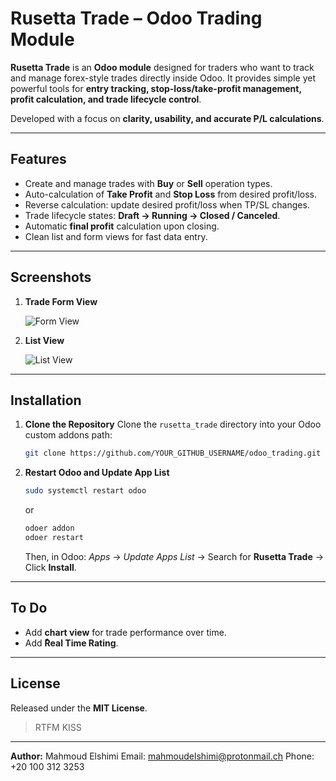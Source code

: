 # Rusetta Trade – Odoo Trading Module

**Rusetta Trade** is an **Odoo module** designed for traders who want to track and manage forex-style trades directly inside Odoo.
It provides simple yet powerful tools for **entry tracking, stop-loss/take-profit management, profit calculation, and trade lifecycle control**.

Developed with a focus on **clarity, usability, and accurate P/L calculations**.

---

## Features

* Create and manage trades with **Buy** or **Sell** operation types.
* Auto-calculation of **Take Profit** and **Stop Loss** from desired profit/loss.
* Reverse calculation: update desired profit/loss when TP/SL changes.
* Trade lifecycle states: **Draft → Running → Closed / Canceled**.
* Automatic **final profit** calculation upon closing.
* Clean list and form views for fast data entry.

---

## Screenshots

1. **Trade Form View**

   ![Form View](./static/description/images/form_view.png)

2. **List View**

   ![List View](./static/description/images/list_view.png)

---

## Installation

1. **Clone the Repository**
   Clone the `rusetta_trade` directory into your Odoo custom addons path:

   ```bash
   git clone https://github.com/YOUR_GITHUB_USERNAME/odoo_trading.git /path/to/odoo/custom/addons/
   ```

2. **Restart Odoo and Update App List**

   ```bash
   sudo systemctl restart odoo
   ```
    or
  
     ```bash
     odoer addon
     odoer restart
     ```
    
   Then, in Odoo:
   *Apps* → *Update Apps List* → Search for **Rusetta Trade** → Click **Install**.
---

## To Do

* Add **chart view** for trade performance over time.
* Add **ٌReal Time Rating**.

---

## License

Released under the **MIT License**.

> RTFM
> KISS

---

**Author:** Mahmoud Elshimi
Email: [mahmoudelshimi@protonmail.ch](mailto:mahmoudelshimi@protonmail.ch)
Phone: +20 100 312 3253
